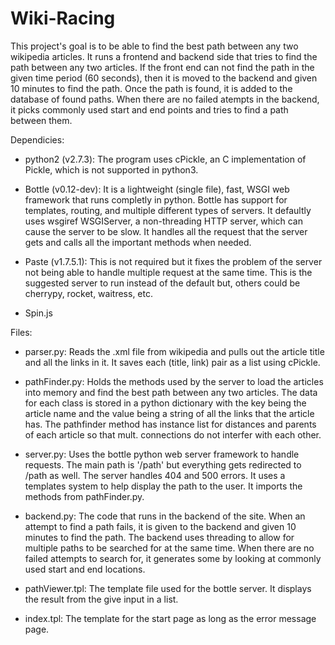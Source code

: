 Wiki-Racing
===========
This project's goal is to be able to find the best path between any two wikipedia articles.
It runs a frontend and backend side that tries to find the path between any two articles.
If the front end can not find the path in the given time period (60 seconds), then it is
moved to the backend and given 10 minutes to find the path. Once the path is found, it is
added to the database of found paths. When there are no failed atempts in the backend, it
picks commonly used start and end points and tries to find a path between them.

Dependicies:
- python2 (v2.7.3):
	The program uses cPickle, an C implementation of Pickle, which is not supported in
	python3.

- Bottle (v0.12-dev):
	It is a lightweight (single file), fast, WSGI web framework that runs completly in
	python. Bottle has support for templates, routing, and multiple different types of 
	servers. It defaultly uses wsgiref WSGIServer, a non-threading HTTP server, which can
	cause the server to be slow. It handles all the request that the server gets and 
	calls all the important	methods when needed.

- Paste (v1.7.5.1):
	This is not required but it fixes the problem of the server not being able to handle
	multiple request at the same time. This is the suggested server to run instead of the
	default but, others could be cherrypy, rocket, waitress, etc.

- Spin.js

Files:
- parser.py:
	Reads the .xml file from wikipedia and pulls out the article title and all
	the links in it. It saves each (title, link) pair as a list using
	cPickle.

- pathFinder.py:
	Holds the methods used by the server to load the articles into memory and find
	the best path between any two articles. The data for each class is stored in
	a python dictionary with the key being the article name and the value being a
	string of all the links that the article has. The pathfinder method has instance
	list for distances and parents of each article so that mult. connections
	do not interfer with each other.	

- server.py:
	Uses the bottle python web server framework to handle requests. The main path is
	'/path' but everything gets redirected to /path as well. The server handles 404 and
	500 errors. It uses a templates system to help display the path to the user. It imports
	the methods from pathFinder.py.

- backend.py:
	The code that runs in the backend of the site. When an attempt to find a path fails, it
	is given to the backend and given 10 minutes to find the path. The backend uses threading
	to allow for multiple paths to be searched for at the same time. When there are no failed
	attempts to search for, it generates some by looking at commonly used start and end
	locations.

- pathViewer.tpl:
	The template file used for the bottle server. It displays the result from the give input
	in a list.

- index.tpl:
	The template for the start page as long as the error message page.